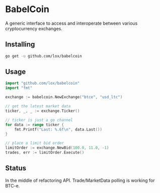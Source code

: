 BabelCoin
=========

A generic interface to access and interoperate between various cryptocurrency exchanges.

Installing
----------

```bash
go get -u github.com/lox/babelcoin
```

Usage
-----

```go
import "github.com/lox/babelcoin"
import "fmt"

exchange := babelcoin.NewExchange("btce", "usd_ltc")

// get the latest market data
ticker, _, _ := exchange.Ticker()

// ticker is just a go channel
for data := range ticker {
	fmt.Printf("Last: %.6f\n", data.Last())
}

// place a limit bid order
limitOrder := exchange.NewBid(100.0, 11.0, -1)
trades, err := limitOrder.Execute()
```

Status
-------------------

In the middle of refactoring API. Trade/MarketData polling is working for BTC-e.